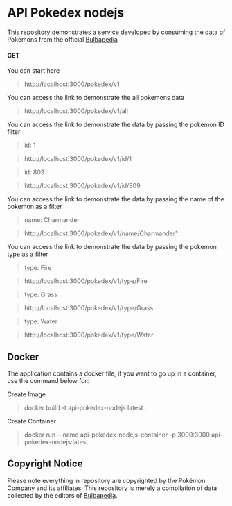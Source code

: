 # API Pokedex nodejs
This repository demonstrates a service developed by consuming the data of Pokemons from the official [Bulbapedia](https://bulbapedia.bulbagarden.net/wiki/Main_Page)

#### GET
You can start here
>http://localhost:3000/pokedex/v1

You can access the link to demonstrate the all pokemons data
>http://localhost:3000/pokedex/v1/all

You can access the link to demonstrate the data by passing the pokemon ID filter
> id: 1

> http://localhost:3000/pokedex/v1/id/1

> id: 809

> http://localhost:3000/pokedex/v1/id/809

You can access the link to demonstrate the data by passing the name of the pokemon as a filter
> name: Charmander

> http://localhost:3000/pokedex/v1/name/Charmander"

You can access the link to demonstrate the data by passing the pokemon type as a filter
> type: Fire

> http://localhost:3000/pokedex/v1/type/Fire

> type: Grass

> http://localhost:3000/pokedex/v1/type/Grass

> type: Water

> http://localhost:3000/pokedex/v1/type/Water


## Docker
The application contains a docker file, if you want to go up in a container, use the command below for:

Create Image
> docker build -t api-pokedex-nodejs:latest .   

Create Container
>docker run --name api-pokedex-nodejs-container -p 3000:3000 api-pokedex-nodejs:latest  

## Copyright Notice

Please note everything in repository are copyrighted by the Pokémon Company and its affiliates.
This repository is merely a compilation of data collected by the editors of [Bulbapedia](https://bulbapedia.bulbagarden.net/wiki/Main_Page).
